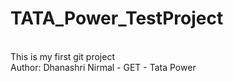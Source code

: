 # TATA_Power_TestProject
<br>
This is my first git project
<br>
Author: Dhanashri Nirmal - GET - Tata Power
